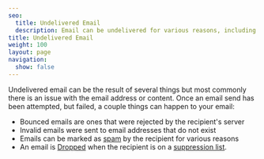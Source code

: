 ```yaml
---
seo:
  title: Undelivered Email
  description: Email can be undelivered for various reasons, including an issue with email address or content.
title: Undelivered Email
weight: 100
layout: page
navigation:
  show: false
---
```


Undelivered email can be the result of several things but most commonly there is an issue with the email address or content.
Once an email send has been attempted, but failed, a couple things can happen to your email:

* Bounced emails are ones that were rejected by the recipient's server
* Invalid emails were sent to email addresses that do not exist
* Emails can be marked as [spam]({{root_url}}/glossary/spam/) by the recipient for various reasons
* An email is [Dropped]({{root_url}}/glossary/drops/) when the recipient is on a [suppression list]({{root_url}}/ui/sending-email/index-suppressions/).



